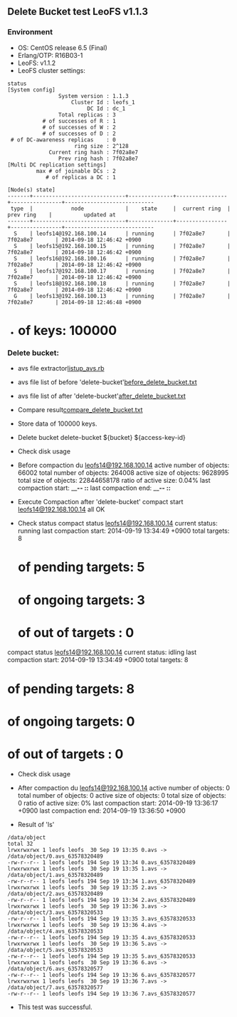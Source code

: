## Delete Bucket test LeoFS v1.1.3

### Environment

* OS: CentOS release 6.5 (Final)
* Erlang/OTP: R16B03-1
* LeoFS: v1.1.2
* LeoFS cluster settings:

```
status
[System config]
                System version : 1.1.3
                    Cluster Id : leofs_1
                         DC Id : dc_1
                Total replicas : 3
           # of successes of R : 1
           # of successes of W : 2
           # of successes of D : 2
 # of DC-awareness replicas    : 0
                     ring size : 2^128
             Current ring hash : 7f02a8e7
                Prev ring hash : 7f02a8e7
[Multi DC replication settings]
         max # of joinable DCs : 2
            # of replicas a DC : 1

[Node(s) state]
-------+-----------------------------+--------------+----------------+----------------+----------------------------
 type  |            node             |    state     |  current ring  |   prev ring    |          updated at
-------+-----------------------------+--------------+----------------+----------------+----------------------------
  S    | leofs14@192.168.100.14      | running      | 7f02a8e7       | 7f02a8e7       | 2014-09-18 12:46:42 +0900
  S    | leofs15@192.168.100.15      | running      | 7f02a8e7       | 7f02a8e7       | 2014-09-18 12:46:42 +0900
  S    | leofs16@192.168.100.16      | running      | 7f02a8e7       | 7f02a8e7       | 2014-09-18 12:46:42 +0900
  S    | leofs17@192.168.100.17      | running      | 7f02a8e7       | 7f02a8e7       | 2014-09-18 12:46:42 +0900
  S    | leofs18@192.168.100.18      | running      | 7f02a8e7       | 7f02a8e7       | 2014-09-18 12:46:42 +0900
  G    | leofs13@192.168.100.13      | running      | 7f02a8e7       | 7f02a8e7       | 2014-09-18 12:46:48 +0900
```
* # of keys: 100000

### Delete bucket:

* avs file extractor[listup_avs.rb](https://github.com/firejun/leofs_utils/blob/master/tools/listup_avs.rb)
* avs file list of before 'delete-bucket'[before_delete_bucket.txt](before_delete_bucket.txt)
* avs file list of after 'delete-bucket'[after_delete_bucket.txt](after_delete_bucket.txt)
* Compare result[compare_delete_bucket.txt](compare_delete_bucket.txt)

* Store data of 100000 keys.

* Delete bucket
delete-bucket ${bucket} ${access-key-id}

* Check disk usage
- Before compaction
du leofs14@192.168.100.14
 active number of objects: 66002
  total number of objects: 264008
   active size of objects: 9628995
    total size of objects: 22844658178
     ratio of active size: 0.04%
    last compaction start: ____-__-__ __:__:__
      last compaction end: ____-__-__ __:__:__

* Execute Compaction after 'delete-bucket'
compact start leofs14@192.168.100.14 all
OK

* Check status
compact status leofs14@192.168.100.14
        current status: running
 last compaction start: 2014-09-19 13:34:49 +0900
         total targets: 8
  # of pending targets: 5
  # of ongoing targets: 3
  # of out of targets : 0

compact status leofs14@192.168.100.14
        current status: idling
 last compaction start: 2014-09-19 13:34:49 +0900
         total targets: 8
  # of pending targets: 8
  # of ongoing targets: 0
  # of out of targets : 0

* Check disk usage
- After compaction
du leofs14@192.168.100.14
 active number of objects: 0
  total number of objects: 0
   active size of objects: 0
    total size of objects: 0
     ratio of active size: 0%
    last compaction start: 2014-09-19 13:36:17 +0900
      last compaction end: 2014-09-19 13:36:50 +0900

* Result of 'ls'
```
/data/object
total 32
lrwxrwxrwx 1 leofs leofs  30 Sep 19 13:35 0.avs -> /data/object/0.avs_63578320489
-rw-r--r-- 1 leofs leofs 194 Sep 19 13:34 0.avs_63578320489
lrwxrwxrwx 1 leofs leofs  30 Sep 19 13:35 1.avs -> /data/object/1.avs_63578320489
-rw-r--r-- 1 leofs leofs 194 Sep 19 13:34 1.avs_63578320489
lrwxrwxrwx 1 leofs leofs  30 Sep 19 13:35 2.avs -> /data/object/2.avs_63578320489
-rw-r--r-- 1 leofs leofs 194 Sep 19 13:34 2.avs_63578320489
lrwxrwxrwx 1 leofs leofs  30 Sep 19 13:36 3.avs -> /data/object/3.avs_63578320533
-rw-r--r-- 1 leofs leofs 194 Sep 19 13:35 3.avs_63578320533
lrwxrwxrwx 1 leofs leofs  30 Sep 19 13:36 4.avs -> /data/object/4.avs_63578320533
-rw-r--r-- 1 leofs leofs 194 Sep 19 13:35 4.avs_63578320533
lrwxrwxrwx 1 leofs leofs  30 Sep 19 13:36 5.avs -> /data/object/5.avs_63578320533
-rw-r--r-- 1 leofs leofs 194 Sep 19 13:35 5.avs_63578320533
lrwxrwxrwx 1 leofs leofs  30 Sep 19 13:36 6.avs -> /data/object/6.avs_63578320577
-rw-r--r-- 1 leofs leofs 194 Sep 19 13:36 6.avs_63578320577
lrwxrwxrwx 1 leofs leofs  30 Sep 19 13:36 7.avs -> /data/object/7.avs_63578320577
-rw-r--r-- 1 leofs leofs 194 Sep 19 13:36 7.avs_63578320577
```

* This test was successful.
